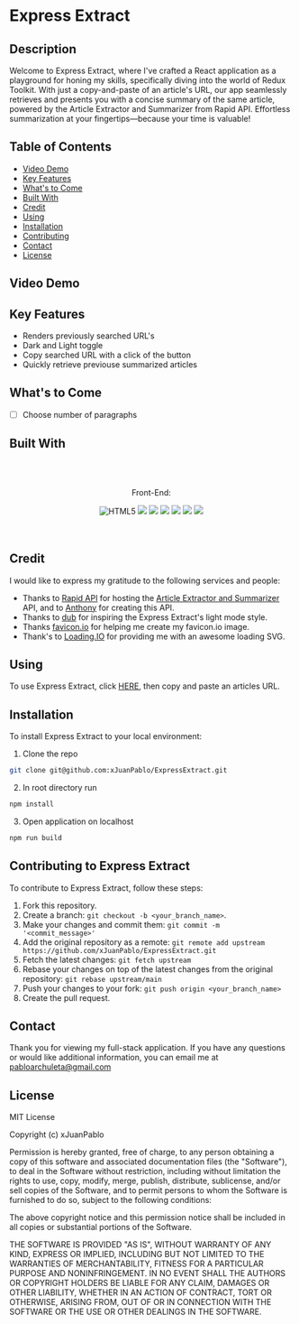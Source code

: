 # Express Extract
## Description
Welcome to Express Extract, where I've crafted a React application as a playground for honing my skills, specifically diving into the world of Redux Toolkit. With just a copy-and-paste of an article's URL, our app seamlessly retrieves and presents you with a concise summary of the same article, powered by the Article Extractor and Summarizer from Rapid API. Effortless summarization at your fingertips—because your time is valuable! 


## Table of Contents
* [Video Demo](#video-demo)
* [Key Features](#key-features)
* [What's to Come](#whats-to-come)
* [Built With](#built-with)
* [Credit](#credit)
* [Using](#using)
* [Installation](#installation)
* [Contributing](#contributing-to-express-extract)
* [Contact](#contact)
* [License](#license)
## Video Demo

## Key Features
* Renders previously searched URL's 
* Dark and Light toggle
* Copy searched URL with a click of the button
* Quickly retrieve previouse summarized articles

## What's to Come
- [ ] Choose number of paragraphs

## Built With
<br>
<br>
<div align="center"> 
<p>Front-End:</p>
<img src="https://img.shields.io/badge/HTML5-E34F26?style=for-the-badge&logo=html5&logoColor=white" alt='HTML5'/>
<img src="https://img.shields.io/badge/CSS3-1572B6?style=for-the-badge&logo=css3&logoColor=white" />
<img src="https://img.shields.io/badge/JavaScript-323330?style=for-the-badge&logo=javascript&logoColor=F7DF1E" />
<img src="https://img.shields.io/badge/React-20232A?style=for-the-badge&logo=react&logoColor=61DAFB" />
<img src="https://img.shields.io/badge/Redux-593D88?style=for-the-badge&logo=redux&logoColor=white" />
<img src="https://img.shields.io/badge/Tailwind_CSS-38B2AC?style=for-the-badge&logo=tailwind-css&logoColor=white" />
<img src="https://img.shields.io/badge/Canva-%2300C4CC.svg?style=for-the-badge&logo=Canva&logoColor=white" />
</div>
<br>
<br>


## Credit 

I would like to express my gratitude to the following services and people:

* Thanks to [Rapid API](https://rapidapi.com/hub) for hosting the [Article Extractor and Summarizer](https://rapidapi.com/restyler/api/article-extractor-and-summarizer) API, and to [Anthony](https://rapidapi.com/user/restyler) for creating this API.
* Thanks to [dub](https://dub.sh) for inspiring the Express Extract's light mode style.
* Thanks [favicon.io](https://favicon.io/) for helping me create my favicon.io image.
* Thank's to [Loading.IO](https://loading.io/) for providing me with an awesome loading SVG.


## Using 
To use Express Extract, click [HERE](https://gleeful-piroshki-d88867.netlify.app/), then copy and paste an articles URL.

## Installation
To install Express Extract to your local environment:

1. Clone the repo
```sh
git clone git@github.com:xJuanPablo/ExpressExtract.git
```
2. In root directory run 
```sh
npm install
```
3. Open application on localhost
```sh
npm run build 
```

## Contributing to Express Extract
To contribute to Express Extract, follow these steps:

1. Fork this repository.
2. Create a branch: `git checkout -b <your_branch_name>`.
3. Make your changes and commit them: `git commit -m '<commit_message>'`
4. Add the original repository as a remote: `git remote add upstream https://github.com/xJuanPablo/ExpressExtract.git`
5. Fetch the latest changes: `git fetch upstream`
6. Rebase your changes on top of the latest changes from the original repository: `git rebase upstream/main` 
7. Push your changes to your fork: `git push origin <your_branch_name>`
8. Create the pull request.

## Contact

Thank you for viewing my full-stack application. If you have any questions or would like additional information, you can email me at [pabloarchuleta@gmail.com](mailto:pabloarchuleta@gmail.com)

## License

MIT License

Copyright (c) xJuanPablo

Permission is hereby granted, free of charge, to any person obtaining a copy of this software and associated documentation files (the "Software"), to deal in the Software without restriction, including without limitation the rights to use, copy, modify, merge, publish, distribute, sublicense, and/or sell copies of the Software, and to permit persons to whom the Software is furnished to do so, subject to the following conditions:

The above copyright notice and this permission notice shall be included in all copies or substantial portions of the Software.

THE SOFTWARE IS PROVIDED "AS IS", WITHOUT WARRANTY OF ANY KIND, EXPRESS OR IMPLIED, INCLUDING BUT NOT LIMITED TO THE WARRANTIES OF MERCHANTABILITY, FITNESS FOR A PARTICULAR PURPOSE AND NONINFRINGEMENT. IN NO EVENT SHALL THE AUTHORS OR COPYRIGHT HOLDERS BE LIABLE FOR ANY CLAIM, DAMAGES OR OTHER LIABILITY, WHETHER IN AN ACTION OF CONTRACT, TORT OR OTHERWISE, ARISING FROM, OUT OF OR IN CONNECTION WITH THE SOFTWARE OR THE USE OR OTHER DEALINGS IN THE SOFTWARE.
